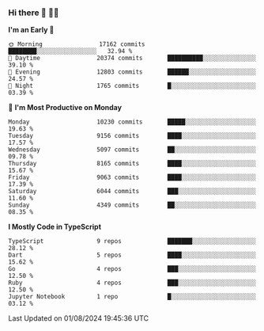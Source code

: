 ### Hi there 👋 🧑‍💻



<!--START_SECTION:waka-->
**I'm an Early 🐤** 

```text
🌞 Morning                17162 commits       ████████░░░░░░░░░░░░░░░░░   32.94 % 
🌆 Daytime                20374 commits       ██████████░░░░░░░░░░░░░░░   39.10 % 
🌃 Evening                12803 commits       ██████░░░░░░░░░░░░░░░░░░░   24.57 % 
🌙 Night                  1765 commits        █░░░░░░░░░░░░░░░░░░░░░░░░   03.39 % 
```
📅 **I'm Most Productive on Monday** 

```text
Monday                   10230 commits       █████░░░░░░░░░░░░░░░░░░░░   19.63 % 
Tuesday                  9156 commits        ████░░░░░░░░░░░░░░░░░░░░░   17.57 % 
Wednesday                5097 commits        ██░░░░░░░░░░░░░░░░░░░░░░░   09.78 % 
Thursday                 8165 commits        ████░░░░░░░░░░░░░░░░░░░░░   15.67 % 
Friday                   9063 commits        ████░░░░░░░░░░░░░░░░░░░░░   17.39 % 
Saturday                 6044 commits        ███░░░░░░░░░░░░░░░░░░░░░░   11.60 % 
Sunday                   4349 commits        ██░░░░░░░░░░░░░░░░░░░░░░░   08.35 % 
```


**I Mostly Code in TypeScript** 

```text
TypeScript               9 repos             ███████░░░░░░░░░░░░░░░░░░   28.12 % 
Dart                     5 repos             ████░░░░░░░░░░░░░░░░░░░░░   15.62 % 
Go                       4 repos             ███░░░░░░░░░░░░░░░░░░░░░░   12.50 % 
Ruby                     4 repos             ███░░░░░░░░░░░░░░░░░░░░░░   12.50 % 
Jupyter Notebook         1 repo              █░░░░░░░░░░░░░░░░░░░░░░░░   03.12 % 
```




 Last Updated on 01/08/2024 19:45:36 UTC
<!--END_SECTION:waka-->


